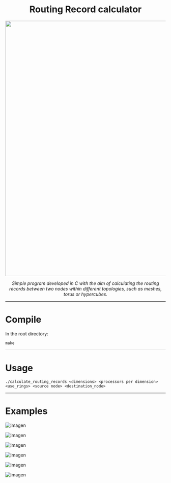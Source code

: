 <h1 align="center">Routing Record calculator</h1>
<div align="center">
  <img width="800" src="https://user-images.githubusercontent.com/33251573/220218251-53c2e5fb-57fe-41bb-9fb1-99ba5880a87f.png">
  <p align="center"><i>Simple program developed in C with the aim of calculating the routing records between two nodes within different topologies, such as meshes, torus or hypercubes.</i></p>
</div>

---
# Compile
In the root directory:
```
make
```
---
# Usage
```
./calculate_routing_records <dimensions> <processors per dimension> <use_rings> <source node> <destination_node>
```
---
# Examples
![imagen](https://user-images.githubusercontent.com/33251573/220220309-db76c5f1-eefd-47c3-b5ce-c2f3adcb6352.png)

![imagen](https://user-images.githubusercontent.com/33251573/220220389-be6c8311-a0ef-4996-b680-60089fe0cc0b.png)

![imagen](https://user-images.githubusercontent.com/33251573/220220533-3ac4b469-6218-4c60-8cd4-c8bc52bf7748.png)

![imagen](https://user-images.githubusercontent.com/33251573/220220641-20141a25-41a9-4e93-82dc-9a3db2eb54f3.png)

![imagen](https://user-images.githubusercontent.com/33251573/220220706-520461f3-adf1-42cd-b8e2-850fbd2e3119.png)

![imagen](https://user-images.githubusercontent.com/33251573/220220746-255c4836-e2de-45ed-a1ae-0c51007d5766.png)

